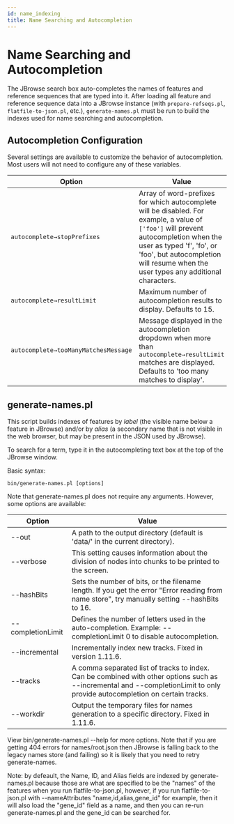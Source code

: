```yaml
---
id: name_indexing
title: Name Searching and Autocompletion
---
```



# Name Searching and Autocompletion

The JBrowse search box auto-completes the names of features and reference sequences that are typed into it. After loading all feature and reference sequence data into a JBrowse instance (with `prepare-refseqs.pl`, `flatfile-to-json.pl`, etc.), `generate-names.pl` must be run to build the indexes used for name searching and autocompletion.

## Autocompletion Configuration

Several settings are available to customize the behavior of autocompletion. Most users will not need to configure any of these variables.

|Option|Value|
|------|-----|
|`autocomplete→stopPrefixes`|Array of word-prefixes for which autocomplete will be disabled. For example, a value of `['foo']` will prevent autocompletion when the user as typed 'f', 'fo', or 'foo', but autocompletion will resume when the user types any additional characters.|
|`autocomplete→resultLimit`|Maximum number of autocompletion results to display. Defaults to 15.|
|`autocomplete→tooManyMatchesMessage`|Message displayed in the autocompletion dropdown when more than `autocomplete→resultLimit` matches are displayed. Defaults to 'too many matches to display'.|

## generate-names.pl

This script builds indexes of features by *label* (the visible name below a feature in JBrowse) and/or by *alias* (a secondary name that is not visible in the web browser, but may be present in the JSON used by JBrowse).

To search for a term, type it in the autocompleting text box at the top of the JBrowse window.

Basic syntax:

`bin/generate-names.pl [options]`

Note that generate-names.pl does not require any arguments. However, some options are available:

|Option|Value|
|------|-----|
|--out|A path to the output directory (default is 'data/' in the current directory).|
|--verbose|This setting causes information about the division of nodes into chunks to be printed to the screen.|
|--hashBits|Sets the number of bits, or the filename length. If you get the error "Error reading from name store", try manually setting --hashBits to 16.|
|--completionLimit|Defines the number of letters used in the auto-completion. Example: --completionLimit 0 to disable autocompletion.|
|--incremental|Incrementally index new tracks. Fixed in version 1.11.6.|
|--tracks|A comma separated list of tracks to index. Can be combined with other options such as --incremental and --completionLimit to only provide autocompletion on certain tracks.|
|--workdir|Output the temporary files for names generation to a specific directory. Fixed in 1.11.6.|

View bin/generate-names.pl --help for more options. Note that if you are getting 404 errors for names/root.json then JBrowse is falling back to the legacy names store (and failing) so it is likely that you need to retry generate-names.

Note: by defeault, the Name, ID, and Alias fields are indexed by generate-names.pl because those are what are specified to be the "names" of the features when you run flatfile-to-json.pl, however, if you run flatfile-to-json.pl with --nameAttributes "name,id,alias,gene_id" for example, then it will also load the "gene_id" field as a name, and then you can re-run generate-names.pl and the gene_id can be searched for.

